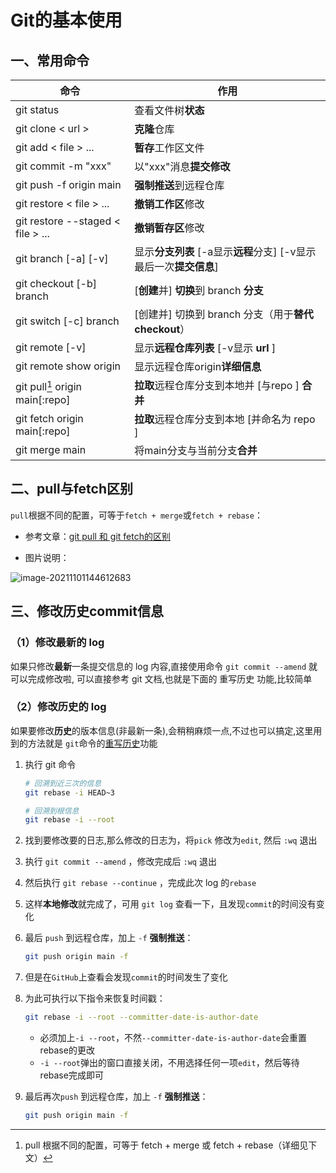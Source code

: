 # Git的基本使用

## 一、常用命令

| 命令                              | 作用                                                         |
| --------------------------------- | ------------------------------------------------------------ |
| git status                        | 查看文件树**状态**                                           |
| git clone < url >                 | **克隆**仓库                                                 |
| git add < file > ...              | **暂存**工作区文件                                           |
| git commit -m "xxx"               | 以"xxx"消息**提交修改**                                      |
| git push -f origin main           | **强制推送**到远程仓库                                       |
| git restore < file > ...          | **撤销工作区**修改                                           |
| git restore --staged < file > ... | **撤销暂存区**修改                                           |
| git branch [-a] [-v]              | 显示**分支列表** [-a显示**远程**分支] [-v显示最后一次**提交信息**] |
| git checkout [-b] branch          | [**创建**并] **切换**到 branch **分支**                      |
| git switch [-c] branch            | [创建并] 切换到 branch 分支（用于**替代checkout**）          |
| git remote [-v]                   | 显示**远程仓库列表** [-v显示 **url** ]                       |
| git remote show origin            | 显示远程仓库origin**详细信息**                               |
| git pull[^1] origin main[:repo]   | **拉取**远程仓库分支到本地并 [与repo ] **合并**              |
| git fetch origin main[:repo]      | **拉取**远程仓库分支到本地 [并命名为 repo ]                  |
| git merge main                    | 将main分支与当前分支**合并**                                 |

[^1]:pull 根据不同的配置，可等于 fetch + merge 或 fetch + rebase（详细见下文）

## 二、pull与fetch区别

`pull`根据不同的配置，可等于`fetch + merge`或`fetch + rebase`：

-   参考文章：[git pull 和 git fetch的区别](https://www.zhihu.com/question/38305012)

-   图片说明：

![image-20211101144612683](https://gitee.com/jxprog/PicBed/raw/master/md/2021/11/01-144615.png)

## 三、修改历史commit信息

### （1）修改最新的 log

如果只修改**最新**一条提交信息的 log  内容,直接使用命令 `git commit --amend`  就可以完成修改啦, 可以直接参考 git 文档,也就是下面的 重写历史 功能,比较简单

### （2）修改历史的 log

如果要修改**历史**的版本信息(非最新一条),会稍稍麻烦一点,不过也可以搞定,这里用到的方法就是 `git`命令的[重写历史](https://git-scm.com/book/zh/v2/Git-%E5%B7%A5%E5%85%B7-%E9%87%8D%E5%86%99%E5%8E%86%E5%8F%B2)功能

1.   执行 git 命令

     ```bash
     # 回溯到近三次的信息
     git rebase -i HEAD~3
     
     # 回溯到根信息
     git rebase -i --root
     ```

2.   找到要修改要的日志,那么修改的日志为，将`pick` 修改为`edit`, 然后 `:wq` 退出

3.   执行 `git commit --amend` ，修改完成后 `:wq`  退出

4.   然后执行 `git rebase --continue` ，完成此次 log 的`rebase`

5.   这样**本地修改**就完成了，可用 `git log` 查看一下，且发现`commit`的时间没有变化

6.   最后 `push` 到远程仓库，加上 `-f` **强制推送**：

     ```bash
     git push origin main -f
     ```

7.   但是在`GitHub`上查看会发现`commit`的时间发生了变化

8.   为此可执行以下指令来恢复时间戳：

     ```bash
     git rebase -i --root --committer-date-is-author-date
     ```

     -   必须加上`-i --root`，不然`--committer-date-is-author-date`会重置rebase的更改
     -   `-i --root`弹出的窗口直接关闭，不用选择任何一项`edit`，然后等待rebase完成即可

9.   最后再次`push` 到远程仓库，加上 `-f` **强制推送**：

     ```bash
     git push origin main -f
     ```

